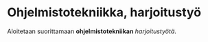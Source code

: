 # Ohjelmistotekniikka, harjoitustyö

Aloitetaan suorittamaan **ohjelmistotekniikan** *harjoitustyötä*.
